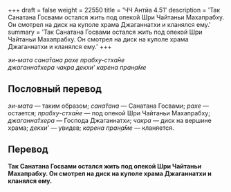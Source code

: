 +++
draft = false
weight = 22550
title = 'ЧЧ Антйа 4.51'
description = 'Так Санатана Госвами остался жить под опекой Шри Чайтаньи Махапрабху. Он смотрел на диск на куполе храма Джаганнатхи и кланялся ему.'
summary = 'Так Санатана Госвами остался жить под опекой Шри Чайтаньи Махапрабху. Он смотрел на диск на куполе храма Джаганнатхи и кланялся ему.'
+++

_эи-мата сана̄тана рахе прабху-стха̄не  
джаганна̄тхера чакра декхи’ карена пран̣а̄ме_

## Пословный перевод

_эи_\-_мата_ — таким образом; _сана̄тана_ — Санатана Госвами; _рахе_ — остается; _прабху_\-_стха̄не_ — под опекой Шри Чайтаньи Махапрабху; _джаганна̄тхера_ — Господа Джаганнатхи; _чакра_ — диск на вершине храма; _декхи’_ — увидев; _карена_ _пран̣а̄ме_ — кланяется.

## Перевод

**Так Санатана Госвами остался жить под опекой Шри Чайтаньи Махапрабху. Он смотрел на диск на куполе храма Джаганнатхи и кланялся ему.**
